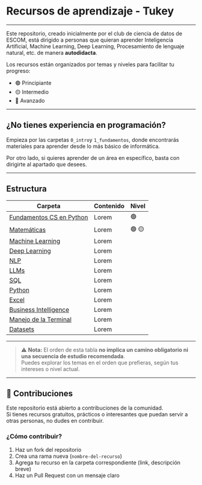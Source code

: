 # Recursos de aprendizaje - Tukey
---

Este repositorio, creado inicialmente por el club de ciencia de datos de ESCOM,  está dirigido a personas que quieran aprender Inteligencia Artificial, Machine Learning, Deep Learning, Procesamiento de lenguaje natural, etc. de manera **autodidacta**.

Los recursos están organizados por temas y niveles para facilitar tu progreso:

- 🟢 Principiante  
- 🟡 Intermedio  
- 🔴 Avanzado 

---

## ¿No tienes experiencia en programación?

Empieza por las carpetas `0_intro`y `1_fundamentos`, donde encontrarás materiales para aprender desde lo más básico de informática.

Por otro lado, si quieres aprender de un área en específico, basta con dirigirte al apartado que desees.

---

## Estructura

| Carpeta | Contenido | Nivel |
| ------- | --------- | ----- |
| [Fundamentos CS en Python](./1_fundamentos/Fundamentos.md) | Lorem | 🟢 |
| [Matemáticas](./2_mates/) | Lorem | 🟢 🟡 |
| [Machine Learning](./3_ml/) | Lorem | |
| [Deep Learning](./4_deepl/) | Lorem | |
| [NLP](./5_nlp/) | Lorem | |
| [LLMs](./6_llms/) | Lorem | |
| [SQL](./7_sql/) | Lorem | |
| [Python](./8_python/) | Lorem | |
| [Excel](./9_excel/)| Lorem | |
| [Business Intelligence](./10_bi/)| Lorem | |
| [Manejo de la Terminal](./Terminal/) | Lorem | |
| [Datasets](./Datasets/Datasets.md) | Lorem | |

---

> ⚠️ **Nota:** El orden de esta tabla **no implica un camino obligatorio ni una secuencia de estudio recomendada**.  
> Puedes explorar los temas en el orden que prefieras, según tus intereses o nivel actual.

---

## 🙌 Contribuciones

Este repositorio está abierto a contribuciones de la comunidad.  
Si tienes recursos gratuitos, prácticos o interesantes que puedan servir a otras personas, no dudes en contribuir.

### ¿Cómo contribuir?

1. Haz un fork del repositorio
2. Crea una rama nueva (`nombre-del-recurso`)
3. Agrega tu recurso en la carpeta correspondiente (link, descripción breve)
4. Haz un Pull Request con un mensaje claro
